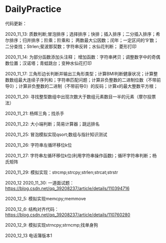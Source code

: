 # DailyPractice
代码更新：

2020_11_13:
质数判断;冒泡排序；选择排序；快排；插入排序；二分插入排序；希尔排序；归并排序；阶乘；阶乘和；
两数最大公因数；闰年；一定区间的‘9’数；二分查找；Strlen;斐波那契数；字符串反转；水仙花判断；
菱形打印

2020_11_14:
为部分函数添加头注释；
增加函数：字符串拷贝；调整数字中的奇偶数位置；汉诺塔；青蛙跳台；变种水仙花打印

2020_11_17:
三角形边长判断并输出三角形类型；计算BMI判断健康状况；计算整数数组最大连续子序列和；字符串匹配问题；计算非负整数的二进制位数（不带前导0）；计算非负整数的二进制（不带前导0）的反码；计算x的最大整数平方根；

2020_11_20:
寻找整型数组中出现次数大于数组元素数目一半的元素（摩尔投票法）

2020_11_21:
杨辉三角；找杀手

2020_11_22:
大小端判断；简易计算器；跳远排名

2020_11_25:
冒泡模拟实现qsort;数组与指针知识测试

2020_11_26:
字符串左循环移位k位

2020_11_27:
字符串左循环移位k位(利用字符串操作函数)；循环字符串判断；杨氏矩阵

2020_11_29:
模拟实现：strcmp;strcpy;strlen;strcat;strstr

2020_12
2020_11_30:
一道面试题：https://blog.csdn.net/qq_39208237/article/details/110394716

2020_12_5:
模拟实现memcpy;memmove

2020_12_6:
结构对齐代码：https://blog.csdn.net/qq_39208237/article/details/110760280

2020_12_9:
模拟实现strncpy;strncmp;找单身狗

2020_12_13
电话簿版本1


